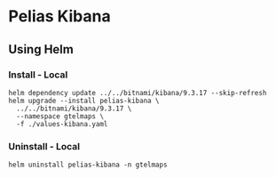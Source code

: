 # Pelias Kibana

## Using Helm

### Install - Local

```shell
helm dependency update ../../bitnami/kibana/9.3.17 --skip-refresh
helm upgrade --install pelias-kibana \
  ../../bitnami/kibana/9.3.17 \
  --namespace gtelmaps \
  -f ./values-kibana.yaml
```

### Uninstall - Local

```shell
helm uninstall pelias-kibana -n gtelmaps
```